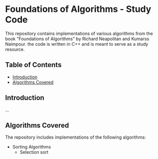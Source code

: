 # Foundations of Algorithms - Study Code

This repository contains implementations of various algorithms from the book "Foundations of Algorithms" by Richard Neapolitan and Kumarss Naimpour.
the code is written in C++ and is meant to serve as a study resource.

## Table of Contents

- [Introduction](#introduction)
- [Algorithms Covered](#algorithms-covered)


 ## Introduction

 ...

 ## Algorithms Covered

 The repository includes implementations of the following algorithms:

 - Sorting Algorithms
   - Selection sort
